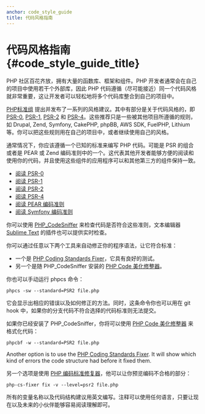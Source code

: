```yaml
---
anchor: code_style_guide
title: 代码风格指南
---
```


# 代码风格指南 {#code_style_guide_title}

PHP 社区百花齐放，拥有大量的函数库、框架和组件。PHP 开发者通常会在自己的项目中使用若干个外部库，因此 PHP 代码遵循（尽可能接近）同一个代码风格就非常重要，这让开发者可以轻松地将多个代码库整合到自己的项目中。

[PHP标准组][fig] 提出并发布了一系列的风格建议。其中有部分是关于代码风格的，即 [PSR-0][psr0], [PSR-1][psr1], [PSR-2][psr2] 和 [PSR-4][psr4]。这些推荐只是一些被其他项目所遵循的规则，如 Drupal, Zend, Symfony, CakePHP, phpBB, AWS SDK, FuelPHP, Lithium 等。你可以把这些规则用在自己的项目中，或者继续使用自己的风格。

通常情况下，你应该遵循一个已知的标准来编写 PHP 代码。可能是 PSR 的组合或者是 PEAR 或 Zend 编码准则中的一个。这代表其他开发者能够方便的阅读和使用你的代码，并且使用这些组件的应用程序可以和其他第三方的组件保持一致。

* [阅读 PSR-0][psr0]
* [阅读 PSR-1][psr1]
* [阅读 PSR-2][psr2]
* [阅读 PSR-4][psr4]
* [阅读 PEAR 编码准则][pear-cs]
* [阅读 Symfony 编码准则][symfony-cs]

你可以使用 [PHP_CodeSniffer][phpcs] 来检查代码是否符合这些准则，文本编辑器 [Sublime Text][st-cs] 的插件也可以提供实时检查。

你可以通过任意以下两个工具来自动修正你的程序语法，让它符合标准：

- 一个是 [PHP Coding Standards Fixer][phpcsfixer]，它具有良好的测试。
- 另一个是随 PHP_CodeSniffer 安装的 [PHP Code 美化修整器][phpcbf]。

你也可以手动运行 phpcs 命令：

    phpcs -sw --standard=PSR2 file.php

它会显示出相应的错误以及如何修正的方法。同时，这条命令你也可以用在 git hook 中，如果你的分支代码不符合选择的代码标准则无法提交。

如果你已经安装了 PHP_CodeSniffer，你将可以使用
[PHP Code 美化修整器][phpcbf] 来格式化代码：

    phpcbf -w --standard=PSR2 file.php

Another option is to use the [PHP Coding Standards Fixer][phpcsfixer].
It will show which kind of errors the code structure had before it fixed them.

另一个选项是使用 [PHP 编码标准修复器][phpcsfixer]，他可以让你预览编码不合格的部分：

    php-cs-fixer fix -v --level=psr2 file.php

所有的变量名称以及代码结构建议用英文编写。注释可以使用任何语言，只要让现在以及未来的小伙伴能够容易阅读理解即可。

[fig]: http://www.php-fig.org/
[psr0]: http://www.php-fig.org/psr/psr-0/
[psr1]: http://www.php-fig.org/psr/psr-1/
[psr2]: http://www.php-fig.org/psr/psr-2/
[psr4]: http://www.php-fig.org/psr/psr-4/
[pear-cs]: http://pear.php.net/manual/en/standards.php
[symfony-cs]: http://symfony.com/doc/current/contributing/code/standards.html
[phpcs]: http://pear.php.net/package/PHP_CodeSniffer/
[phpcbf]: https://github.com/squizlabs/PHP_CodeSniffer/wiki/Fixing-Errors-Automatically
[st-cs]: https://github.com/benmatselby/sublime-phpcs
[phpcsfixer]: http://cs.sensiolabs.org/
